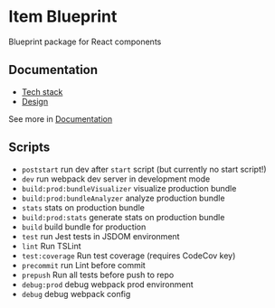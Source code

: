 # Item Blueprint

Blueprint package for React components

## Documentation

- [Tech stack](./docs/Tech-stack.md)
- [Design](./docs/Design.md)

See more in [Documentation](./docs/index.md)

## Scripts

- `poststart` run dev after `start` script (but currently no start script!)
- `dev` run webpack dev server in development mode
- `build:prod:bundleVisualizer` visualize production bundle
- `build:prod:bundleAnalyzer` analyze production bundle
- `stats` stats on production bundle
- `build:prod:stats` generate stats on production bundle
- `build` build bundle for production
- `test` run Jest tests in JSDOM environment
- `lint` Run TSLint
- `test:coverage` Run test coverage (requires CodeCov key)
- `precommit` run Lint before commit
- `prepush` Run all tests before push to repo
- `debug:prod` debug webpack prod environment
- `debug` debug webpack config
